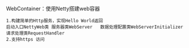 WebContainer：使用Netty搭建web容器

    1.构建简单的Http服务，实现Hello World返回
    启动入口NettyWeb类 服务器类WebServer   数据处理配置类WebServerInitializer    请求处理类RequestHandler
    2.支持https 访问
